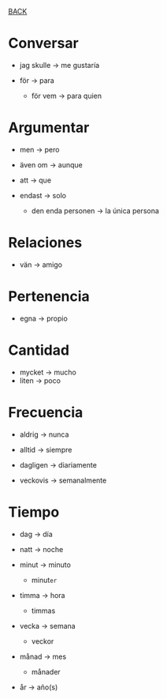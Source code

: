 [BACK](./VOCABULARY.md)


# Conversar

- jag skulle -> me gustaría

- för -> para
  - för vem -> para quien

# Argumentar

- men -> pero
- även om -> aunque
- att -> que

- endast -> solo
  - den enda personen -> la única persona

# Relaciones

- vän -> amigo


# Pertenencia

- egna -> propio

# Cantidad

- mycket -> mucho
- liten -> poco

# Frecuencia

- aldrig -> nunca
- alltid -> siempre

- dagligen -> diariamente
- veckovis -> semanalmente

# Tiempo

- dag -> día
- natt -> noche

- minut -> minuto
  - minut`er`

- timma -> hora
  - timmas

- vecka -> semana
  - veckor

- månad -> mes
  - månader

- år -> año(s)

